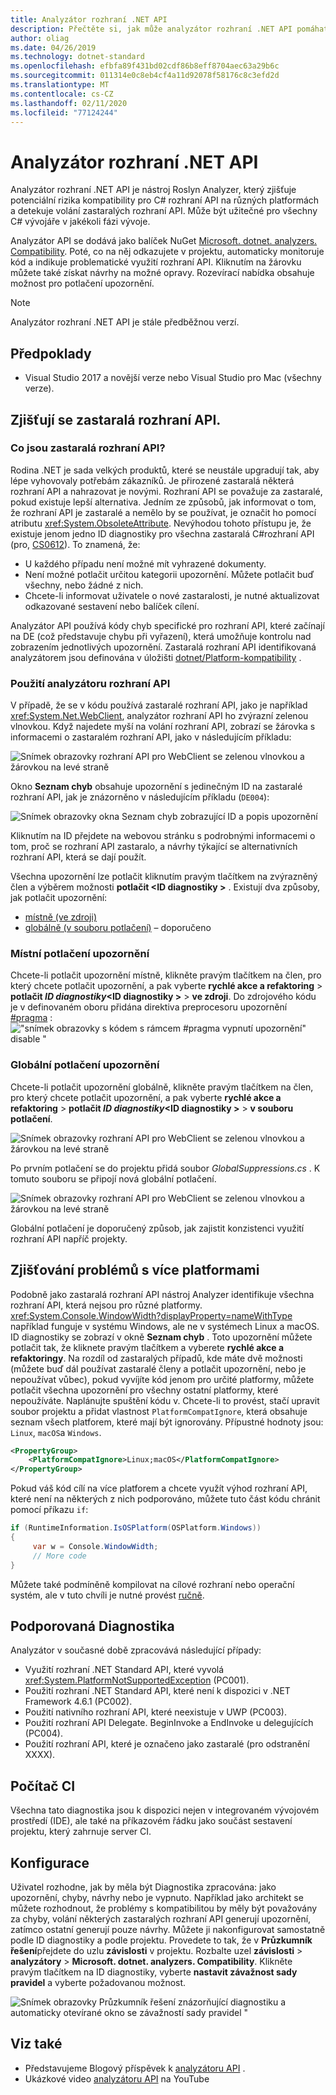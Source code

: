 ```yaml
---
title: Analyzátor rozhraní .NET API
description: Přečtěte si, jak může analyzátor rozhraní .NET API pomáhat detekovat zastaralá rozhraní API a problémy s kompatibilitou platforem.
author: oliag
ms.date: 04/26/2019
ms.technology: dotnet-standard
ms.openlocfilehash: efbfa89f431bd02cdf86b8eff8704aec63a29b6c
ms.sourcegitcommit: 011314e0c8eb4cf4a11d92078f58176c8c3efd2d
ms.translationtype: MT
ms.contentlocale: cs-CZ
ms.lasthandoff: 02/11/2020
ms.locfileid: "77124244"
---
```

# <a name="net-api-analyzer"></a>Analyzátor rozhraní .NET API

Analyzátor rozhraní .NET API je nástroj Roslyn Analyzer, který zjišťuje potenciální rizika kompatibility pro C# rozhraní API na různých platformách a detekuje volání zastaralých rozhraní API. Může být užitečné pro všechny C# vývojáře v jakékoli fázi vývoje.

Analyzátor API se dodává jako balíček NuGet [Microsoft. dotnet. analyzers. Compatibility](https://www.nuget.org/packages/Microsoft.DotNet.Analyzers.Compatibility/). Poté, co na něj odkazujete v projektu, automaticky monitoruje kód a indikuje problematické využití rozhraní API. Kliknutím na žárovku můžete také získat návrhy na možné opravy. Rozevírací nabídka obsahuje možnost pro potlačení upozornění.

> [!NOTE]
> Analyzátor rozhraní .NET API je stále předběžnou verzí.

## <a name="prerequisites"></a>Předpoklady

- Visual Studio 2017 a novější verze nebo Visual Studio pro Mac (všechny verze).

## <a name="discovering-deprecated-apis"></a>Zjišťují se zastaralá rozhraní API.

### <a name="what-are-deprecated-apis"></a>Co jsou zastaralá rozhraní API?

Rodina .NET je sada velkých produktů, které se neustále upgradují tak, aby lépe vyhovovaly potřebám zákazníků. Je přirozené zastaralá některá rozhraní API a nahrazovat je novými. Rozhraní API se považuje za zastaralé, pokud existuje lepší alternativa. Jedním ze způsobů, jak informovat o tom, že rozhraní API je zastaralé a nemělo by se používat, je označit ho pomocí atributu <xref:System.ObsoleteAttribute>. Nevýhodou tohoto přístupu je, že existuje jenom jedno ID diagnostiky pro všechna zastaralá C#rozhraní API (pro, [CS0612](../../csharp/misc/cs0612.md)). To znamená, že:

- U každého případu není možné mít vyhrazené dokumenty.
- Není možné potlačit určitou kategorii upozornění. Můžete potlačit buď všechny, nebo žádné z nich.
- Chcete-li informovat uživatele o nové zastaralosti, je nutné aktualizovat odkazované sestavení nebo balíček cílení.

Analyzátor API používá kódy chyb specifické pro rozhraní API, které začínají na DE (což představuje chybu při vyřazení), která umožňuje kontrolu nad zobrazením jednotlivých upozornění. Zastaralá rozhraní API identifikovaná analyzátorem jsou definována v úložišti [dotnet/Platform-kompatibility](https://github.com/dotnet/platform-compat) .

### <a name="using-the-api-analyzer"></a>Použití analyzátoru rozhraní API

V případě, že se v kódu používá zastaralé rozhraní API, jako je například <xref:System.Net.WebClient>, analyzátor rozhraní API ho zvýrazní zelenou vlnovkou. Když najedete myší na volání rozhraní API, zobrazí se žárovka s informacemi o zastaralém rozhraní API, jako v následujícím příkladu:

![Snímek obrazovky rozhraní API pro WebClient se zelenou vlnovkou a žárovkou na levé straně](media/api-analyzer/green-squiggle.jpg)

Okno **Seznam chyb** obsahuje upozornění s jedinečným ID na zastaralé rozhraní API, jak je znázorněno v následujícím příkladu (`DE004`): 

![Snímek obrazovky okna Seznam chyb zobrazující ID a popis upozornění](media/api-analyzer/warnings-id-and-descriptions.jpg "Seznam chyb okno, které obsahuje upozornění.")

Kliknutím na ID přejdete na webovou stránku s podrobnými informacemi o tom, proč se rozhraní API zastaralo, a návrhy týkající se alternativních rozhraní API, která se dají použít.

Všechna upozornění lze potlačit kliknutím pravým tlačítkem na zvýrazněný člen a výběrem možnosti **potlačit \<ID diagnostiky >** . Existují dva způsoby, jak potlačit upozornění: 

- [místně (ve zdroji)](#suppressing-warnings-locally)
- [globálně (v souboru potlačení)](#suppressing-warnings-globally) – doporučeno

### <a name="suppressing-warnings-locally"></a>Místní potlačení upozornění

Chcete-li potlačit upozornění místně, klikněte pravým tlačítkem na člen, pro který chcete potlačit upozornění, a pak vyberte **rychlé akce a refaktoring** > **potlačit *ID diagnostiky*\<ID diagnostiky >**  > **ve zdroji**. Do zdrojového kódu je v definovaném oboru přidána direktiva preprocesoru upozornění [#pragma](../../csharp/language-reference/preprocessor-directives/preprocessor-pragma-warning.md) : !["snímek obrazovky s kódem s rámcem #pragma vypnutí upozornění" disable "](media/api-analyzer/suppress-in-source.jpg)

### <a name="suppressing-warnings-globally"></a>Globální potlačení upozornění

Chcete-li potlačit upozornění globálně, klikněte pravým tlačítkem na člen, pro který chcete potlačit upozornění, a pak vyberte **rychlé akce a refaktoring** > **potlačit *ID diagnostiky*\<ID diagnostiky >**  > **v souboru potlačení**.

![Snímek obrazovky rozhraní API pro WebClient se zelenou vlnovkou a žárovkou na levé straně](media/api-analyzer/suppress-in-sup-file.jpg)

Po prvním potlačení se do projektu přidá soubor *GlobalSuppressions.cs* . K tomuto souboru se připojí nová globální potlačení.

![Snímek obrazovky rozhraní API pro WebClient se zelenou vlnovkou a žárovkou na levé straně](media/api-analyzer/suppression-file.jpg)

Globální potlačení je doporučený způsob, jak zajistit konzistenci využití rozhraní API napříč projekty.

## <a name="discovering-cross-platform-issues"></a>Zjišťování problémů s více platformami

Podobně jako zastaralá rozhraní API nástroj Analyzer identifikuje všechna rozhraní API, která nejsou pro různé platformy. <xref:System.Console.WindowWidth?displayProperty=nameWithType> například funguje v systému Windows, ale ne v systémech Linux a macOS. ID diagnostiky se zobrazí v okně **Seznam chyb** . Toto upozornění můžete potlačit tak, že kliknete pravým tlačítkem a vyberete **rychlé akce a refaktoringy**. Na rozdíl od zastaralých případů, kde máte dvě možnosti (můžete buď dál používat zastaralé členy a potlačit upozornění, nebo je nepoužívat vůbec), pokud vyvíjíte kód jenom pro určité platformy, můžete potlačit všechna upozornění pro všechny ostatní platformy, které nepoužíváte. Naplánujte spuštění kódu v. Chcete-li to provést, stačí upravit soubor projektu a přidat vlastnost `PlatformCompatIgnore`, která obsahuje seznam všech platforem, které mají být ignorovány. Přípustné hodnoty jsou: `Linux`, `macOS`a `Windows`.

```xml
<PropertyGroup>
    <PlatformCompatIgnore>Linux;macOS</PlatformCompatIgnore>
</PropertyGroup>
```

Pokud váš kód cílí na více platforem a chcete využít výhod rozhraní API, které není na některých z nich podporováno, můžete tuto část kódu chránit pomocí příkazu `if`:

```csharp
if (RuntimeInformation.IsOSPlatform(OSPlatform.Windows))
{
     var w = Console.WindowWidth;
     // More code
}
```

Můžete také podmíněně kompilovat na cílové rozhraní nebo operační systém, ale v tuto chvíli je nutné provést [ručně](../frameworks.md#how-to-specify-target-frameworks).

## <a name="supported-diagnostics"></a>Podporovaná Diagnostika

Analyzátor v současné době zpracovává následující případy:

- Využití rozhraní .NET Standard API, které vyvolá <xref:System.PlatformNotSupportedException> (PC001).
- Použití rozhraní .NET Standard API, které není k dispozici v .NET Framework 4.6.1 (PC002).
- Použití nativního rozhraní API, které neexistuje v UWP (PC003).
- Použití rozhraní API Delegate. BeginInvoke a EndInvoke u delegujících (PC004).
- Použití rozhraní API, které je označeno jako zastaralé (pro odstranění XXXX).

## <a name="ci-machine"></a>Počítač CI

Všechna tato diagnostika jsou k dispozici nejen v integrovaném vývojovém prostředí (IDE), ale také na příkazovém řádku jako součást sestavení projektu, který zahrnuje server CI.

## <a name="configuration"></a>Konfigurace

Uživatel rozhodne, jak by měla být Diagnostika zpracována: jako upozornění, chyby, návrhy nebo je vypnuto. Například jako architekt se můžete rozhodnout, že problémy s kompatibilitou by měly být považovány za chyby, volání některých zastaralých rozhraní API generují upozornění, zatímco ostatní generují pouze návrhy. Můžete ji nakonfigurovat samostatně podle ID diagnostiky a podle projektu. Provedete to tak, že v **Průzkumník řešení**přejdete do uzlu **závislosti** v projektu. Rozbalte uzel **závislosti** > **analyzátory** > **Microsoft. dotnet. analyzers. Compatibility**. Klikněte pravým tlačítkem na ID diagnostiky, vyberte **nastavit závažnost sady pravidel** a vyberte požadovanou možnost.

![Snímek obrazovky Průzkumník řešení znázorňující diagnostiku a automaticky otevírané okno se závažností sady pravidel "](media/api-analyzer/disable-notifications.jpg)

## <a name="see-also"></a>Viz také

- Představujeme Blogový příspěvek k [analyzátoru API](https://devblogs.microsoft.com/dotnet/introducing-api-analyzer/) .
- Ukázkové video [analyzátoru API](https://youtu.be/eeBEahYXGd0) na YouTube

